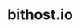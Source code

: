 ---
title: bithost.io
description: Pay Digital Ocean, Linode, Packet hosting bill with Bitcoin.
homepage: https://bithost.io
altFor: ['vultr']
---